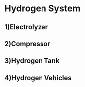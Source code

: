 Hydrogen System
===============
1)Electrolyzer
--------------
2)Compressor
------------
3)Hydrogen Tank
---------------
4)Hydrogen Vehicles
-------------------

